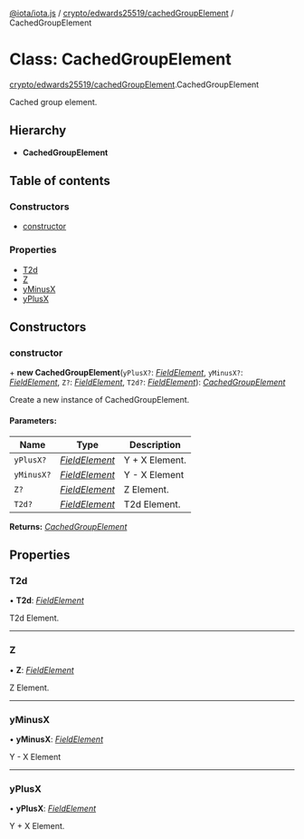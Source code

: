 [@iota/iota.js](../README.md) / [crypto/edwards25519/cachedGroupElement](../modules/crypto_edwards25519_cachedgroupelement.md) / CachedGroupElement

# Class: CachedGroupElement

[crypto/edwards25519/cachedGroupElement](../modules/crypto_edwards25519_cachedgroupelement.md).CachedGroupElement

Cached group element.

## Hierarchy

* **CachedGroupElement**

## Table of contents

### Constructors

- [constructor](crypto_edwards25519_cachedgroupelement.cachedgroupelement.md#constructor)

### Properties

- [T2d](crypto_edwards25519_cachedgroupelement.cachedgroupelement.md#t2d)
- [Z](crypto_edwards25519_cachedgroupelement.cachedgroupelement.md#z)
- [yMinusX](crypto_edwards25519_cachedgroupelement.cachedgroupelement.md#yminusx)
- [yPlusX](crypto_edwards25519_cachedgroupelement.cachedgroupelement.md#yplusx)

## Constructors

### constructor

\+ **new CachedGroupElement**(`yPlusX?`: [*FieldElement*](crypto_edwards25519_fieldelement.fieldelement.md), `yMinusX?`: [*FieldElement*](crypto_edwards25519_fieldelement.fieldelement.md), `Z?`: [*FieldElement*](crypto_edwards25519_fieldelement.fieldelement.md), `T2d?`: [*FieldElement*](crypto_edwards25519_fieldelement.fieldelement.md)): [*CachedGroupElement*](crypto_edwards25519_cachedgroupelement.cachedgroupelement.md)

Create a new instance of CachedGroupElement.

#### Parameters:

Name | Type | Description |
------ | ------ | ------ |
`yPlusX?` | [*FieldElement*](crypto_edwards25519_fieldelement.fieldelement.md) | Y + X Element.   |
`yMinusX?` | [*FieldElement*](crypto_edwards25519_fieldelement.fieldelement.md) | Y - X Element   |
`Z?` | [*FieldElement*](crypto_edwards25519_fieldelement.fieldelement.md) | Z Element.   |
`T2d?` | [*FieldElement*](crypto_edwards25519_fieldelement.fieldelement.md) | T2d Element.    |

**Returns:** [*CachedGroupElement*](crypto_edwards25519_cachedgroupelement.cachedgroupelement.md)

## Properties

### T2d

• **T2d**: [*FieldElement*](crypto_edwards25519_fieldelement.fieldelement.md)

T2d Element.

___

### Z

• **Z**: [*FieldElement*](crypto_edwards25519_fieldelement.fieldelement.md)

Z Element.

___

### yMinusX

• **yMinusX**: [*FieldElement*](crypto_edwards25519_fieldelement.fieldelement.md)

Y - X Element

___

### yPlusX

• **yPlusX**: [*FieldElement*](crypto_edwards25519_fieldelement.fieldelement.md)

Y + X Element.
